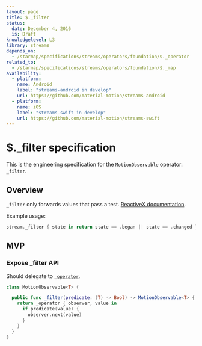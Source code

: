 ```yaml
---
layout: page
title: $._filter
status:
  date: December 4, 2016
  is: Draft
knowledgelevel: L3
library: streams
depends_on:
  - /starmap/specifications/streams/operators/foundation/$._operator
related_to:
  - /starmap/specifications/streams/operators/foundation/$._map
availability:
  - platform:
    name: Android
    label: "streams-android in develop"
    url: https://github.com/material-motion/streams-android
  - platform:
    name: iOS
    label: "streams-swift in develop"
    url: https://github.com/material-motion/streams-swift
---
```


# $._filter specification

This is the engineering specification for the `MotionObservable` operator: `_filter`.

## Overview

`_filter` only forwards values that pass a test. [ReactiveX documentation](http://reactivex.io/documentation/operators/filter.html).

Example usage:

```swift
stream._filter { state in return state == .began || state == .changed }
```

## MVP

### Expose _filter API

Should delegate to [`_operator`](operator).

```swift
class MotionObservable<T> {

  public func _filter(predicate: (T) -> Bool) -> MotionObservable<T> {
    return _operator { observer, value in
      if predicate(value) {
        observer.next(value)
      }
    }
  }
}
```
